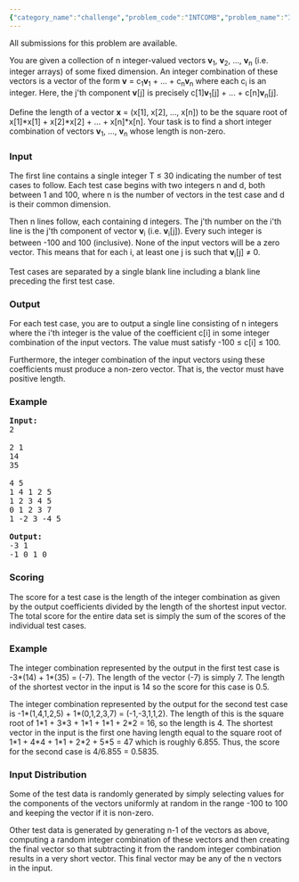 ```yaml
---
{"category_name":"challenge","problem_code":"INTCOMB","problem_name":"Integer Combinations Of Vectors","languages_supported":{"0":"C","1":"CPP14","2":"JAVA","3":"PYTH","4":"PYTH 3.5","5":"PYPY","6":"CS2","7":"PAS fpc","8":"PAS gpc","9":"RUBY","10":"PHP","11":"GO","12":"NODEJS","13":"HASK","14":"rust","15":"SCALA","16":"swift","17":"D","18":"PERL","19":"FORT","20":"WSPC","21":"ADA","22":"CAML","23":"ICK","24":"BF","25":"ASM","26":"CLPS","27":"PRLG","28":"ICON","29":"SCM qobi","30":"PIKE","31":"ST","32":"NICE","33":"LUA","34":"BASH","35":"NEM","36":"LISP sbcl","37":"LISP clisp","38":"SCM guile","39":"JS","40":"ERL","41":"kotlin","42":"PERL6","43":"TEXT","44":"SCM chicken","45":"CLOJ","46":"COB","47":"FS"},"max_timelimit":7.95992,"source_sizelimit":50000,"problem_author":"friggstad","problem_tester":"anshuman_singh","date_added":"8-09-2010","tags":{"0":"challenge","1":"friggstad","2":"oct10"},"editorial_url":"http://discuss.codechef.com/problems/INTCOMB","time":{"view_start_date":1286793691,"submit_start_date":1286793691,"visible_start_date":1286793691,"end_date":1735669800},"is_direct_submittable":false,"layout":"problem"}
---
```

<span class="solution-visible-txt">All submissions for this problem are available.</span><p>
You are given a collection of n integer-valued vectors <b>v</b><sub>1</sub>, <b>v</b><sub>2</sub>, ..., <b>v</b><sub>n</sub> (i.e. integer arrays) of some fixed dimension. An integer combination of these vectors is a vector of the form <b>v</b> = c<sub>1</sub><b>v</b><sub>1</sub> + ... + c<sub>n</sub><b>v</b><sub>n</sub> where each c<sub>i</sub> is an integer. Here, the j'th component <b>v</b>[j] is precisely c[1]<b>v</b><sub>1</sub>[j] + ... + c[n]<b>v</b><sub>n</sub>[j].

</p><p>
Define the length of a vector <b>x</b> = (x[1], x[2], ..., x[n]) to be the square root of x[1]*x[1] + x[2]*x[2] + ... + x[n]*x[n]. Your task is to find a short integer combination of vectors <b>v</b><sub>1</sub>, ..., <b>v</b><sub>n</sub> whose length is non-zero.

<h3>Input</h3>
</p><p>
The first line contains a single integer T ≤ 30 indicating the number of test cases to follow. Each test case begins with two integers n and d, both between 1 and 100, where n is the number of vectors in the test case and d is their common dimension.

</p><p>
Then n lines follow, each containing d integers. The j'th number on the i'th line is the j'th component of vector <b>v</b><sub>i</sub> (i.e. <b>v</b><sub>i</sub>[j]). Every such integer is between -100 and 100 (inclusive). None of the input vectors will be a zero vector. This means that for each i, at least one j is such that <b>v</b><sub>i</sub>[j] ≠ 0.

</p><p>
Test cases are separated by a single blank line including a blank line preceding the first test case.

<h3>Output</h3>
</p><p>
For each test case, you are to output a single line consisting of n integers where the i'th integer is the value of the coefficient c[i] in some integer combination of the input vectors. The value must satisfy -100 ≤ c[i] ≤ 100. 

</p><p>
Furthermore, the integer combination of the input vectors using these coefficients must produce a non-zero vector. That is, the vector must have positive length.

<h3>Example</h3>

<pre>
<b>Input:</b>
2

2 1
14
35

4 5
1 4 1 2 5
1 2 3 4 5
0 1 2 3 7
1 -2 3 -4 5

<b>Output:</b>
-3 1
-1 0 1 0
</pre>

<h3>Scoring</h3>
</p><p>
The score for a test case is the length of the integer combination as given by the output coefficients divided by the length of the shortest input vector. The total score for the entire data set is simply the sum of the scores of the individual test cases.

<h3>Example</h3>
</p><p>
The integer combination represented by the output in the first test case is -3*(14) + 1*(35) = (-7). The length of the vector (-7) is simply 7. The length of the shortest vector in the input is 14 so the score for this case is 0.5.

</p><p>
The integer combination represented by the output for the second test case is -1*(1,4,1,2,5) + 1*(0,1,2,3,7) = (-1,-3,1,1,2). The length of this is the square root of 1*1 + 3*3 + 1*1 + 1*1 + 2*2 = 16, so the length is 4. The shortest vector in the input is the first one having length equal to the square root of 1*1 + 4*4 + 1*1 + 2*2 + 5*5 = 47 which is roughly 6.855. Thus, the score for the second case is 4/6.855 = 0.5835.

<h3>Input Distribution</h3>
</p><p>
Some of the test data is randomly generated by simply selecting values for the components of the vectors uniformly at random in the range -100 to 100 and keeping the vector if it is non-zero. 

</p><p>
Other test data is generated by generating n-1 of the vectors as above, computing a random integer combination of these vectors and then creating the final vector so that subtracting it from the random integer combination results in a very short vector. This final vector may be any of the n vectors in the input.</p>